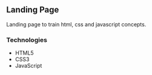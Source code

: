 ## Landing Page
Landing page to train html, css and javascript concepts.

### Technologies

- HTML5
- CSS3
- JavaScript
